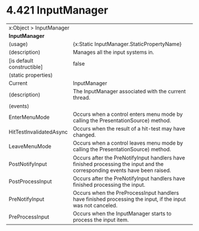 <html dir="LTR" xmlns:mshelp="http://msdn.microsoft.com/mshelp" xmlns:ddue="http://ddue.schemas.microsoft.com/authoring/2003/5" xmlns:xlink="http://www.w3.org/1999/xlink" xmlns:tool="http://www.microsoft.com/tooltip">

<body>
 <input type="hidden" id="userDataCache" class="userDataStyle">
 <input type="hidden" id="hiddenScrollOffset">
 <img id="dropDownImage" style="display:none; height:0; width:0;" src="../local/drpdown.gif">
 <img id="dropDownHoverImage" style="display:none; height:0; width:0;" src="../local/drpdown_orange.gif">
 <img id="collapseImage" style="display:none; height:0; width:0;" src="../local/collapse.gif">
 <img id="expandImage" style="display:none; height:0; width:0;" src="../local/exp.gif">
 <img id="collapseAllImage" style="display:none; height:0; width:0;" src="../local/collall.gif">
 <img id="expandAllImage" style="display:none; height:0; width:0;" src="../local/expall.gif">
 <img id="copyImage" style="display:none; height:0; width:0;" src="../local/copycode.gif">
 <img id="copyHoverImage" style="display:none; height:0; width:0;" src="../local/copycodeHighlight.gif">
 <div id="header"><h1 class="heading">4.421 InputManager</h1></div>

 <div id="mainSection">
 <div id="mainBody">
 <div id="allHistory" class="saveHistory" onsave="saveAll()" onload="loadAll()"></div>
 <p xmlns:wsd="http://wsdev.schemas.microsoft.com/authoring/2008/2" xmlns:msxsl="urn:schemas-microsoft-com:xslt" xmlns:script="urn:script" xmlns:build="urn:build">
 </p>
 <div id="sectionSection0" class="section" name="collapseableSection">
 <content xmlns="http://ddue.schemas.microsoft.com/authoring/2003/5" xmlns:wsd="http://wsdev.schemas.microsoft.com/authoring/2008/2" xmlns:msxsl="urn:schemas-microsoft-com:xslt" xmlns:script="urn:script" xmlns:build="urn:build">
 </content>
 </div>
 <div id="sectionSection1" class="section" name="collapseableSection">
 <content xmlns="http://ddue.schemas.microsoft.com/authoring/2003/5" xmlns:wsd="http://wsdev.schemas.microsoft.com/authoring/2008/2" xmlns:msxsl="urn:schemas-microsoft-com:xslt" xmlns:script="urn:script" xmlns:build="urn:build">
 <table class="ProtocolAuthoredTable" xmlns="">
 <tr><td colspan="2">
<mshelp:link keywords="86913f34-aa06-4c94-9f09-83936a822fd8" tabindex="0">x:Object</mshelp:link> &gt; <mshelp:link keywords="9374d6a9-9ef9-43dc-aeeb-8b05d5247d5b" tabindex="0">InputManager</mshelp:link> </td>
 </tr>
 <tr><td colspan="2">
 <b>
InputManager </b>
 </td>
 </tr>
 <tr><td><div class="indent0">(usage)</div></td>
 <td>{x:Static InputManager.StaticPropertyName} </td>
 </tr>
 <tr><td><div class="indent0">(description)</div></td>
 <td>Manages all the input systems in. </td>
 </tr>
 <tr><td><div class="indent0">[is default constructible]</div></td>
 <td>false </td>
 </tr>
 <tr><td><div class="indent0">(static properties)</div></td>
 <td> </td>
 </tr>
 <tr><td><div class="indent2">Current</div></td>
 <td><mshelp:link keywords="9374d6a9-9ef9-43dc-aeeb-8b05d5247d5b" tabindex="0">InputManager</mshelp:link> </td>
 </tr>
 <tr><td><div class="indent4">(description)</div></td>
 <td>The InputManager associated with the current thread. </td>
 </tr>
 <tr><td><div class="indent0">(events)</div></td>
 <td> </td>
 </tr>
 <tr><td><div class="indent2">EnterMenuMode</div></td>
 <td>Occurs when a control enters menu mode by calling the PresentationSource) method. </td>
 </tr>
 <tr><td><div class="indent2">HitTestInvalidatedAsync</div></td>
 <td>Occurs when the result of a hit-test may have changed. </td>
 </tr>
 <tr><td><div class="indent2">LeaveMenuMode</div></td>
 <td>Occurs when a control leaves menu mode by calling the PresentationSource) method. </td>
 </tr>
 <tr><td><div class="indent2">PostNotifyInput</div></td>
 <td>Occurs after the PreNotifyInput handlers have finished processing the input and the corresponding events have been raised. </td>
 </tr>
 <tr><td><div class="indent2">PostProcessInput</div></td>
 <td>Occurs after the PreNotifyInput handlers have finished processing the input. </td>
 </tr>
 <tr><td><div class="indent2">PreNotifyInput</div></td>
 <td>Occurs when the PreProcessInput handlers have finished processing the input, if the input was not canceled. </td>
 </tr>
 <tr><td><div class="indent2">PreProcessInput</div></td>
 <td>Occurs when the InputManager starts to process the input item. </td>
 </tr>
</table>
 </content>
 </div>
 <!--[if gte IE 5]>
 <tool:tip element="languageFilterToolTip" avoidmouse="false"/>
 <![endif]-->
 </div>
 <a name="feedback"></a><span></span>
 </div>
</body></html>
